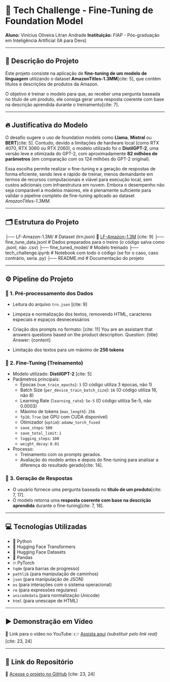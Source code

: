 # 🚀 Tech Challenge - Fine-Tuning de Foundation Model

**Aluno:** Vinícius Oliveira Litran Andrade
**Instituição:** FIAP - Pós-graduação em Inteligência Artificial (IA para Devs)

---

## 📜 Descrição do Projeto

Este projeto consiste na aplicação de **fine-tuning de um modelo de linguagem** utilizando o dataset **AmazonTitles-1.3MM**[cite: 5], que contém títulos e descrições de produtos da Amazon.

O objetivo é treinar o modelo para que, ao receber uma pergunta baseada no título de um produto, ele consiga gerar uma resposta coerente com base na descrição aprendida durante o treinamento[cite: 7].

---

## 🔥 Justificativa do Modelo

O desafio sugere o uso de foundation models como **Llama**, **Mistral** ou **BERT**[cite: 5]. Contudo, devido a limitações de hardware local (como RTX 4070, RTX 3060 ou RTX 2060), o modelo utilizado foi o **DistilGPT-2**, uma versão leve e otimizada do GPT-2, com aproximadamente **82 milhões de parâmetros** (em comparação com os 124 milhões do GPT-2 original).

Essa escolha permite realizar o fine-tuning e a geração de respostas de forma eficiente, sendo leve e rápido de treinar, menos demandante em termos de recursos computacionais e viável para execução local, sem custos adicionais com infraestrutura em nuvem. Embora o desempenho não seja comparável a modelos maiores, ele é plenamente suficiente para validar o pipeline completo de fine-tuning aplicado ao dataset _AmazonTitles-1.3MM_.

---

## 🗂️ Estrutura do Projeto

├── LF-Amazon-1.3M/ # Dataset (trn.json) 🔗 [LF-Amazon-1.3M](https://drive.google.com/file/d/12zH4mL2RX8iSvH0VCNnd3QxO4DzuHWnK/view) [cite: 9]
├── fine_tune_data.jsonl # Dados preparados para o treino (o código salva como .jsonl, não .csv)
├── fine_tuned_model/ # Modelo treinado
├── tech_challenge.ipynb # Notebook com todo o código (se for o caso, caso contrário, seria .py)
├── README.md # Documentação do projeto

---

## ⚙️ Pipeline do Projeto

### 🔹 1. Pré-processamento dos Dados
- Leitura do arquivo `trn.json` [cite: 9]
- Limpeza e normalização dos textos, removendo HTML, caracteres especiais e espaços desnecessários
- Criação dos prompts no formato: [cite: 11]
You are an assistant that answers questions based on the product description.
Question: {title}
Answer: {content}

- Limitação dos textos para um máximo de **256 tokens**

### 🔹 2. Fine-Tuning (Treinamento)
- Modelo utilizado: **DistilGPT-2** [cite: 5]
- Parâmetros principais:
  - Épocas (`num_train_epochs`): `3` (O código utiliza 3 épocas, não 1)
  - Batch Size (`per_device_train_batch_size`): `16` (O código utiliza 16, não 8)
  - Learning Rate (`learning_rate`): `5e-5` (O código utiliza 5e-5, não 0.0003)
  - Máximo de tokens (`max_length`): `256`
  - `fp16`: `True` (se GPU com CUDA disponível)
  - Otimizador (`optim`): `adamw_torch_fused`
  - `save_steps`: `500`
  - `save_total_limit`: `1`
  - `logging_steps`: `100`
  - `weight_decay`: `0.01`
- Processo:
  - Treinamento com os prompts gerados.
  - Avaliação do modelo antes e depois do fine-tuning para analisar a diferença do resultado gerado[cite: 14].

### 🔹 3. Geração de Respostas
- O usuário fornece uma pergunta baseada no **título de um produto**[cite: 7, 17].
- O modelo retorna uma **resposta coerente com base na descrição aprendida** durante o fine-tuning[cite: 7, 18].

---

## 💻 Tecnologias Utilizadas

- 🐍 Python
- 🤗 Hugging Face Transformers
- 🤗 Hugging Face Datasets
- 🐼 Pandas
- 🔥 PyTorch
- `tqdm` (para barras de progresso)
- `pathlib` (para manipulação de caminhos)
- `json` (para manipulação de JSON)
- `os` (para interações com o sistema operacional)
- `re` (para expressões regulares)
- `unicodedata` (para normalização Unicode)
- `html` (para unescape de HTML)

---

## ▶️ Demonstração em Vídeo

🎥 Link para o vídeo no YouTube:
👉 [Assista aqui](https://www.youtube.com/SEU_VIDEO_AQUI) *(substituir pelo link real)* [cite: 23, 24]

---

## 📂 Link do Repositório

🔗 [Acesse o projeto no GitHub](https://github.com/UnB-EngEnerg-180028863/Terceiro-Tech-Challenge) [cite: 23, 24]

